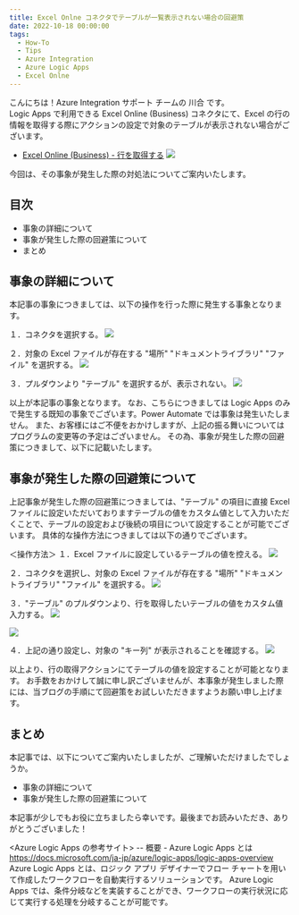 ```yaml
---
title: Excel Onlne コネクタでテーブルが一覧表示されない場合の回避策
date: 2022-10-18 00:00:00
tags:
  - How-To
  - Tips
  - Azure Integration
  - Azure Logic Apps 
  - Excel Onlne
---
```


こんにちは！Azure Integration サポート チームの 川合 です。  
Logic Apps で利用できる Excel Online  (Business) コネクタにて、Excel の行の情報を取得する際にアクションの設定で対象のテーブルが表示されない場合がございます。

- [Excel Online (Business) - 行を取得する](https://learn.microsoft.com/ja-jp/connectors/excelonlinebusiness/#%E8%A1%8C%E3%82%92%E5%8F%96%E5%BE%97%E3%81%99%E3%82%8B)
![](./ExcelOnlineGetaRow/image001.png)

今回は、その事象が発生した際の対処法についてご案内いたします。

<!-- more -->

## 目次
- 事象の詳細について
- 事象が発生した際の回避策について
- まとめ

## 事象の詳細について
本記事の事象につきましては、以下の操作を行った際に発生する事象となります。

１．コネクタを選択する。
![](./ExcelOnlineGetaRow/image002.png)

２．対象の Excel ファイルが存在する "場所" "ドキュメントライブラリ" "ファイル" を選択する。
![](./ExcelOnlineGetaRow/image003.png)

３．プルダウンより "テーブル" を選択するが、表示されない。
![](./ExcelOnlineGetaRow/image001.png)

以上が本記事の事象となります。
なお、こちらにつきましては Logic Apps のみで発生する既知の事象でございます。Power Automate では事象は発生いたしません。
また、お客様にはご不便をおかけしますが、上記の振る舞いについてはプログラムの変更等の予定はございません。
その為、事象が発生した際の回避策につきまして、以下に記載いたします。

## 事象が発生した際の回避策について
上記事象が発生した際の回避策につきましては、"テーブル" の項目に直接 Excel ファイルに設定いただいておりますテーブルの値をカスタム値として入力いただくことで、テーブルの設定および後続の項目について設定することが可能でございます。
具体的な操作方法につきましては以下の通りでございます。

＜操作方法＞
１．Excel ファイルに設定しているテーブルの値を控える。
![](./ExcelOnlineGetaRow/image004.png)

２．コネクタを選択し、対象の Excel ファイルが存在する "場所" "ドキュメントライブラリ" "ファイル" を選択する。
![](./ExcelOnlineGetaRow/image003.png)

３．"テーブル" のプルダウンより、行を取得したいテーブルの値をカスタム値入力する。
![](./ExcelOnlineGetaRow/image005.png)

![](./ExcelOnlineGetaRow/image006.png)

４．上記の通り設定し、対象の "キー列" が表示されることを確認する。
![](./ExcelOnlineGetaRow/image007.png)

以上より、行の取得アクションにてテーブルの値を設定することが可能となります。
お手数をおかけして誠に申し訳ございませんが、本事象が発生しました際には、当ブログの手順にて回避策をお試しいただきますようお願い申し上げます。

## まとめ
本記事では、以下についてご案内いたしましたが、ご理解いただけましたでしょうか。
- 事象の詳細について
- 事象が発生した際の回避策について

本記事が少しでもお役に立ちましたら幸いです。最後までお読みいただき、ありがとうございました！

<Azure Logic Apps の参考サイト>
-- 概要 - Azure Logic Apps とは
https://docs.microsoft.com/ja-jp/azure/logic-apps/logic-apps-overview
Azure Logic Apps とは、ロジック アプリ デザイナーでフロー チャートを用いて作成したワークフローを自動実行するソリューションです。
Azure Logic Apps では、条件分岐などを実装することができ、ワークフローの実行状況に応じて実行する処理を分岐することが可能です。
